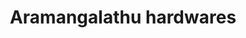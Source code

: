 ---
title: "Aramangalathu hardwares"
url: /udumbannoor-thodupuzha/aramangalathu-hardwares/
shop: convenience
---